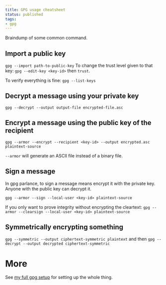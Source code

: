 ```yaml
---
title: GPG usage cheatsheet
status: published
tags:
- gpg
---
```


Braindump of some common command.

## Import a public key
`gpg --import path-to-public-key`
To change the trust level given to that key:
`gpg --edit-key <key-id>` then `trust`.

To verify everything is fine: `gpg --list-keys`

## Decrypt a message using your private key
`gpg --decrypt --output output-file encrypted-file.asc`

## Encrypt a message using the public key of the recipient
`gpg --armor --encrypt --recipient <key-id> --output encrypted.asc plaintext-source`

`--armor` will generate an ASCII file instead of a binary file.

## Sign a message
In gpg parlance, to sign a message means encrypt it with the private key. Anyone with the public key can decrypt it.

`gpg --armor --sign --local-user <key-id> plaintext-source`

If you only want to prove integrity without encrypting the cleartext:
`gpg --armor --clearsign --local-user <key-id> plaintext-source`

## Symmetrically encrypting something
`gpg --symmetric --output ciphertext-symmetric plaintext`
and then
`gpg --decrypt --output decrypted ciphertext-symmetric`

# More
See [my full gpg setup](./full-gpg-setup) for setting up the whole thing.

